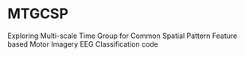 # MTGCSP
Exploring Multi-scale Time Group for Common Spatial Pattern Feature based Motor Imagery EEG Classification code
